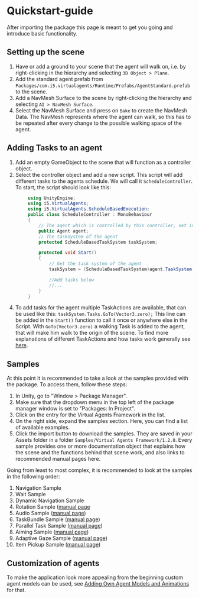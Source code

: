 # Quickstart-guide

After importing the package this page is meant to get you going and introduce basic functionality.

## Setting up the scene
1. Have or add a ground to your scene that the agent will walk on, i.e. by right-clicking in the hierarchy and selecting ``3D Object > Plane``.
2. Add the standard agent prefab from ``Packages/com.i5.virtualagents/Runtime/Prefabs/AgentStandard.prefab`` to the scene.
3. Add a NavMesh Surface to the scene by right-clicking the hierarchy and selecting ``AI > NavMesh Surface``. 
4. Select the NavMesh Surface and press on `Bake` to create the NavMesh Data. The NavMesh represents where the agent can walk, so this has to be repeated after every change to the possible walking space of the agent.
## Adding Tasks to an agent
1. Add an empty GameObject to the scene that will function as a controller object.
2. Select the controller object and add a new script. This script will add different tasks to the agents schedule. We will call it ``ScheduleController``. To start, the script should look like this:

```C#
        using UnityEngine;
        using i5.VirtualAgents;
        using i5.VirtualAgents.ScheduleBasedExecution;
        public class ScheduleController : MonoBehaviour
        {
            // The agent which is controlled by this controller, set in the inspector
            public Agent agent;
            // The taskSystem of the agent
            protected ScheduleBasedTaskSystem taskSystem;

            protected void Start()
            {
                // Get the task system of the agent
                taskSystem = (ScheduleBasedTaskSystem)agent.TaskSystem;

                //Add tasks below
                //...
            }
        }
```

4. To add tasks for the agent multiple TaskActions are available, that can be used like this:
    ```taskSystem.Tasks.GoTo(Vector3.zero);```
This line can be added in the ``Start()`` function to call it once or anywhere else in the Script.
With ``GoTo(Vector3.zero)`` a walking Task is added to the agent, that will make him walk to the origin of the scene.
To find more explanations of different TaskActions and how tasks work generally see [here](task-system.md#shortcuts).

## Samples
At this point it is recommended to take a look at the samples provided with the package. To access them, follow these steps:
1. In Unity, go to "Window > Package Manager".
2. Make sure that the dropdown menu in the top left of the package manager window is set to "Packages: In Project".
3. Click on the entry for the Virtual Agents Framework in the list.
4. On the right side, expand the samples section.
   Here, you can find a list of available examples.
5. Click the import button to download the samples.
   They are saved in your Assets folder in a folder ``Samples/Virtual Agents Framework/1.2.0``. Every sample provides one or more documentation object that explains how the scene and the functions behind that scene work, and also links to recommended manual pages here.

Going from least to most complex, it is recommended to look at the samples in the following order: 
1. Navigation Sample
2. Wait Sample
3. Dynamic Navigation Sample
4. Rotation Sample ([manual page](rotation.md)
5. Audio Sample ([manual page](audio.md))
6. TaskBundle Sample ([manual page](task-bundle.md))
7. Parallel Task Sample ([manual page](parallel-tasks.md))
8. Aiming Sample ([manual page](aiming.md))
9. Adaptive Gaze Sample ([manual page](adaptive-gaze.md))
10. Item Pickup Sample ([manual page](items.md))

## Customization of agents
To make the application look more appealing from the beginning custom agent models can be used, see [Adding Own Agent Models and Animations](own-agents.md) for that.

